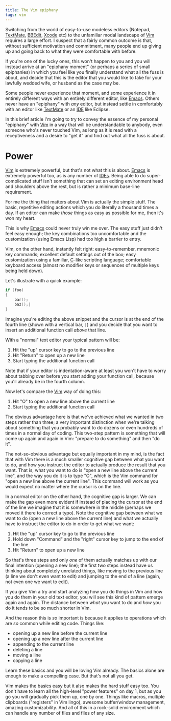 ```yaml
---
title: The Vim epiphany
tags: vim
---
```


Switching from the world of easy-to-use modeless editors (Notepad, [TextMate](/wiki/TextMate), [BBEdit](/wiki/BBEdit), [Xcode](/wiki/Xcode) etc) to the unfamiliar modal landscape of [Vim](/wiki/Vim) requires a large effort. I suspect that a fairly common outcome is that, without sufficient motivation and commitment, many people end up giving up and going back to what they were comfortable with before.

If you're one of the lucky ones, this won't happen to you and you will instead arrive at an "epiphany moment" (or perhaps a series of small epiphanies) in which you feel like you finally understand what all the fuss is about, and decide that this is the editor that you would like to take for your lawfully wedded wife, or husband as the case may be.

Some people never experience that moment, and some experience it in entirely different ways with an entirely different editor, like [Emacs](/wiki/Emacs). Others never have an "epiphany" with *any* editor, but instead settle in comfortably with an editor like [TextMate](/wiki/TextMate) or an [IDE](/wiki/IDE) like Eclipse.

In this brief article I'm going to try to convey the essence of my personal "epiphany" with [Vim](/wiki/Vim) in a way that will be understandable to anybody, even someone who's never touched Vim, as long as it is read with a receptiveness and a desire to "get it" and find out what all the fuss is about.

# Power

[Vim](/wiki/Vim) is extremely powerful, but that's not what this is about. [Emacs](/wiki/Emacs) is extremely powerful too, as is any number of [IDEs](/wiki/IDEs). Being able to do super-complicated stuff isn't something that can set an editing environment head and shoulders above the rest, but is rather a minimum base-line requirement.

For me the thing that matters about Vim is actually the simple stuff. The basic, repetitive editing actions which you do literally a thousand times a day. If an editor can make *those* things as easy as possible for me, then it's won my heart.

This is why [Emacs](/wiki/Emacs) could never truly win me over. The easy stuff just didn't feel easy enough; the key combinations too uncomfortable and the customization (using Emacs Lisp) had too high a barrier to entry.

Vim, on the other hand, instantly felt right: easy-to-remember, mnemonic key commands; excellent default settings out of the box; easy customization using a familiar, [C](/wiki/C)-like scripting language; comfortable keyboard access (almost no modifier keys or sequences of multiple keys being held down).

Let's illustrate with a quick example:

```c
if (foo)
{
    bar();
    baz();|
}
```

Imagine you're editing the above snippet and the cursor is at the end of the fourth line (shown with a vertical bar, `|`) and you decide that you want to insert an additional function call *above* that line.

With a "normal" text editor your typical pattern will be:

1.  Hit the "up" cursor key to go to the previous line
2.  Hit "Return" to open up a new line
3.  Start typing the additional function call

Note that if your editor is indentation-aware at least you won't have to worry about tabbing over before you start adding your function call, because you'll already be in the fourth column.

Now let's compare the [Vim](/wiki/Vim) way of doing this:

1.  Hit "O" to open a new line above the current line
2.  Start typing the additional function call

The obvious advantage here is that we've achieved what we wanted in two steps rather than three; a very important distinction when we're talking about something that you probably want to do dozens or even hundreds of times in a normal day of coding. This two-step pattern is something that will come up again and again in Vim: "prepare to do something" and then "do it".

The not-so-obvious advantage but equally important in my mind, is the fact that with Vim there is a much smaller cognitive gap between what you want to do, and how you instruct the editor to actually produce the result that you want. That is, what you want to do is "open a new line above the current line", and the way you do it is to type "O", which is the Vim command for "open a new line above the current line". This command will work as you would expect no matter where the cursor is on the line.

In a normal editor on the other hand, the cognitive gap is larger. We can make the gap even more evident if instead of placing the cursor at the end of the line we imagine that it is somewhere in the middle (perhaps we moved it there to correct a typo). Note the cognitive gap between what we want to do (open a new line above the current line) and what we actually have to instruct the editor to do in order to get what we want:

1.  Hit the "up" cursor key to go to the previous line
2.  Hold down "Command" and the "right" cursor key to jump to the end of the line
3.  Hit "Return" to open up a new line

So that's three steps and only *one* of them actually matches up with our final intention (opening a new line); the first two steps instead have us thinking about completely unrelated things, like moving to the previous line (a line we don't even want to edit) and jumping to the end of a line (again, not even one we want to edit).

If you give Vim a try and start analyzing how you do things in Vim and how you do them in your old text editor, you will see this kind of pattern emerge again and again. The distance between *what* you want to do and *how* you do it tends to be so much shorter in Vim.

And the reason this is *so* important is because it applies to operations which are *so* common while editing code. Things like:

-   opening up a new line before the current line
-   opening up a new line after the current line
-   appending to the current line
-   deleting a line
-   moving a line
-   copying a line

Learn these basics and you will be loving Vim already. The basics alone are enough to make a compelling case. But that's not all you get.

Vim makes the basics easy but it also makes the hard stuff easy too. You don't have to learn all the high-level "power features" on day 1, but as you go you will gradually pick them up, one by one. Things like macros, multiple clipboards ("registers" in Vim lingo), awesome buffer/window management, amazing customizability. And all of this in a rock-solid environment which can handle any number of files and files of any size.
